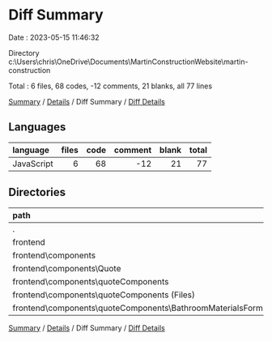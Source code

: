 # Diff Summary

Date : 2023-05-15 11:46:32

Directory c:\\Users\\chris\\OneDrive\\Documents\\MartinConstructionWebsite\\martin-construction

Total : 6 files,  68 codes, -12 comments, 21 blanks, all 77 lines

[Summary](results.md) / [Details](details.md) / Diff Summary / [Diff Details](diff-details.md)

## Languages
| language | files | code | comment | blank | total |
| :--- | ---: | ---: | ---: | ---: | ---: |
| JavaScript | 6 | 68 | -12 | 21 | 77 |

## Directories
| path | files | code | comment | blank | total |
| :--- | ---: | ---: | ---: | ---: | ---: |
| . | 6 | 68 | -12 | 21 | 77 |
| frontend | 6 | 68 | -12 | 21 | 77 |
| frontend\\components | 6 | 68 | -12 | 21 | 77 |
| frontend\\components\\Quote | 1 | -2 | -7 | 0 | -9 |
| frontend\\components\\quoteComponents | 5 | 70 | -5 | 21 | 86 |
| frontend\\components\\quoteComponents (Files) | 2 | -119 | -5 | -18 | -142 |
| frontend\\components\\quoteComponents\\BathroomMaterialsForms | 3 | 189 | 0 | 39 | 228 |

[Summary](results.md) / [Details](details.md) / Diff Summary / [Diff Details](diff-details.md)